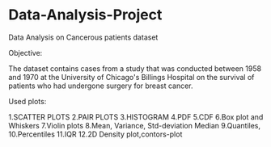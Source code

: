 # Data-Analysis-Project
Data Analysis on Cancerous patients dataset

Objective:

The dataset contains cases from a study that was conducted between 1958 and 1970 at the
University of Chicago's Billings Hospital on the survival of patients who had undergone surgery
for breast cancer.

Used plots:

1.SCATTER PLOTS
2.PAIR PLOTS
3.HISTOGRAM
4.PDF
5.CDF
6.Box plot and Whiskers
7.Violin plots
8.Mean, Variance, Std-deviation Median
9.Quantiles,
10.Percentiles
11.IQR
12.2D Density plot,contors-plot
